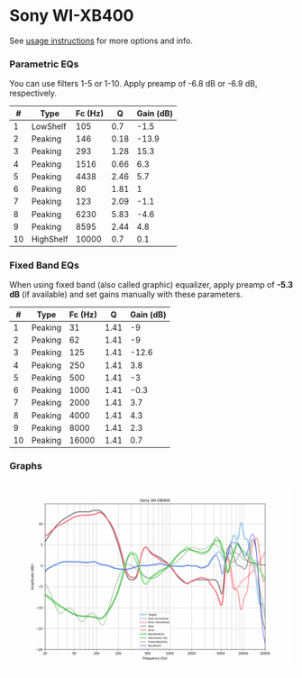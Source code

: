 # Sony WI-XB400
See [usage instructions](https://github.com/jaakkopasanen/AutoEq#usage) for more options and info.

### Parametric EQs
You can use filters 1-5 or 1-10. Apply preamp of -6.8 dB or -6.9 dB, respectively.

|   # | Type      |   Fc (Hz) |    Q |   Gain (dB) |
|-----|-----------|-----------|------|-------------|
|   1 | LowShelf  |       105 | 0.7  |        -1.5 |
|   2 | Peaking   |       146 | 0.18 |       -13.9 |
|   3 | Peaking   |       293 | 1.28 |        15.3 |
|   4 | Peaking   |      1516 | 0.66 |         6.3 |
|   5 | Peaking   |      4438 | 2.46 |         5.7 |
|   6 | Peaking   |        80 | 1.81 |         1   |
|   7 | Peaking   |       123 | 2.09 |        -1.1 |
|   8 | Peaking   |      6230 | 5.83 |        -4.6 |
|   9 | Peaking   |      8595 | 2.44 |         4.8 |
|  10 | HighShelf |     10000 | 0.7  |         0.1 |

### Fixed Band EQs
When using fixed band (also called graphic) equalizer, apply preamp of **-5.3 dB** (if available) and set gains manually with these parameters.

|   # | Type    |   Fc (Hz) |    Q |   Gain (dB) |
|-----|---------|-----------|------|-------------|
|   1 | Peaking |        31 | 1.41 |        -9   |
|   2 | Peaking |        62 | 1.41 |        -9   |
|   3 | Peaking |       125 | 1.41 |       -12.6 |
|   4 | Peaking |       250 | 1.41 |         3.8 |
|   5 | Peaking |       500 | 1.41 |        -3   |
|   6 | Peaking |      1000 | 1.41 |        -0.3 |
|   7 | Peaking |      2000 | 1.41 |         3.7 |
|   8 | Peaking |      4000 | 1.41 |         4.3 |
|   9 | Peaking |      8000 | 1.41 |         2.3 |
|  10 | Peaking |     16000 | 1.41 |         0.7 |

### Graphs
![](./Sony%20WI-XB400.png)
